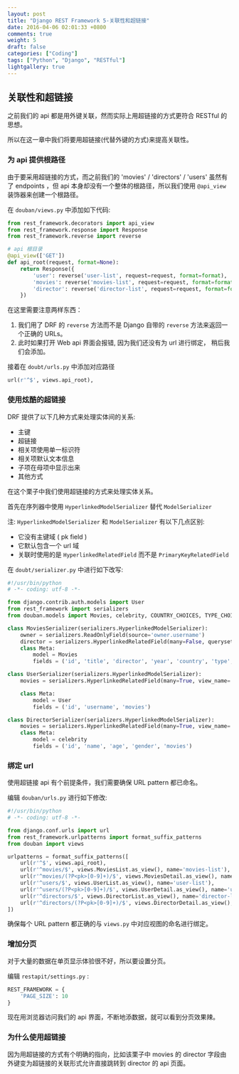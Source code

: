 ```yaml
---
layout: post
title: "Django REST Framework 5-关联性和超链接"
date: 2016-04-06 02:01:33 +0800
comments: true
weight: 5
draft: false
categories: ["Coding"]
tags: ["Python", "Django", "RESTful"]
lightgallery: true
---
```


## 关联性和超链接

之前我们的 api 都是用外键关联，然而实际上用超链接的方式更符合 RESTful 的思想。

所以在这一章中我们将要用超链接(代替外键的方式)来提高关联性。

### 为 api 提供根路径

由于要采用超链接的方式，而之前我们的 'movies' / 'directors' / 'users' 虽然有了 endpoints ，但 api 本身却没有一个整体的根路径，所以我们使用 ```@api_view``` 装饰器来创建一个根路径。

在 ```douban/views.py``` 中添加如下代码:
<!--more-->

```python
from rest_framework.decorators import api_view
from rest_framework.response import Response
from rest_framework.reverse import reverse

# api 根目录
@api_view(['GET'])
def api_root(request, format=None):
    return Response({
        'user': reverse('user-list', request=request, format=format),
        'movies': reverse('movies-list', request=request, format=format),
        'director': reverse('director-list', request=request, format=format)
    })
```

在这里需要注意两样东西：

1. 我们用了 DRF 的 ```reverse``` 方法而不是 Django 自带的 ```reverse``` 方法来返回一个正确的 URLs。
2. 此时如果打开 Web api 界面会报错, 因为我们还没有为 url 进行绑定， 稍后我们会添加。

接着在 ```doubt/urls.py``` 中添加对应路径

```python
url(r'^$', views.api_root),
```

### 使用炫酷的超链接

DRF 提供了以下几种方式来处理实体间的关系:

- 主键
- 超链接
- 相关项使用单一标识符
- 相关项默认文本信息
- 子项在母项中显示出来
- 其他方式

在这个栗子中我们使用超链接的方式来处理实体关系。

首先在序列器中使用 ```HyperlinkedModelSerializer``` 替代 ```ModelSerializer```

注:  ```HyperlinkedModelSerializer```  和 ```ModelSerializer``` 有以下几点区别:

- 它没有主键域 ( pk field )
- 它默认包含一个 url 域
- 关联时使用的是 ```HyperlinkedRelatedField``` 而不是 ```PrimaryKeyRelatedField```

在 ```doubt/serializer.py``` 中进行如下改写:

```python
#!/usr/bin/python
# -*- coding: utf-8 -*-

from django.contrib.auth.models import User
from rest_framework import serializers
from douban.models import Movies, celebrity, COUNTRY_CHOICES, TYPE_CHOICES

class MoviesSerializer(serializers.HyperlinkedModelSerializer):
    owner = serializers.ReadOnlyField(source='owner.username')
    director = serializers.HyperlinkedRelatedField(many=False, queryset=celebrity.objects.all(), view_name='director-detail')
    class Meta:
        model = Movies
        fields = ('id', 'title', 'director', 'year', 'country', 'type', 'rating', 'owner')

class UserSerializer(serializers.HyperlinkedModelSerializer):
    movies = serializers.HyperlinkedRelatedField(many=True, view_name='movies-detail', read_only=True)

    class Meta:
        model = User
        fields = ('id', 'username', 'movies')

class DirectorSerializer(serializers.HyperlinkedModelSerializer):
    movies = serializers.HyperlinkedRelatedField(many=True, view_name='movies-detail')
    class Meta:
        model = celebrity
        fields = ('id', 'name', 'age', 'gender', 'movies')
```

### 绑定 url

使用超链接 api 有个前提条件，我们需要确保 URL pattern 都已命名。

编辑 ```douban/urls.py``` 进行如下修改:

```python
#!/usr/bin/python
# -*- coding: utf-8 -*-

from django.conf.urls import url
from rest_framework.urlpatterns import format_suffix_patterns
from douban import views

urlpatterns = format_suffix_patterns([
    url(r'^$', views.api_root),
    url(r'^movies/$', views.MoviesList.as_view(), name='movies-list'),
    url(r'^movies/(?P<pk>[0-9]+)/$', views.MoviesDetail.as_view(), name='movies-detail'),
    url(r'^users/$', views.UserList.as_view(), name='user-list'),
    url(r'^users/(?P<pk>[0-9]+)/$', views.UserDetail.as_view(), name='user-detail'),
    url(r'^directors/$', views.DirectorList.as_view(), name='director-list'),
    url(r'^directors/(?P<pk>[0-9]+)/$', views.DirectorDetail.as_view(), name='director-detail'),
])

```

确保每个 URL pattern 都正确的与 ```views.py``` 中对应视图的命名进行绑定。

### 增加分页

对于大量的数据在单页显示体验很不好，所以要设置分页。

编辑 ```restapit/settings.py``` :

```python
REST_FRAMEWORK = {
    'PAGE_SIZE': 10
}
```

现在用浏览器访问我们的 api 界面，不断地添数据，就可以看到分页效果辣。

### 为什么使用超链接

因为用超链接的方式有个明确的指向，比如该栗子中 movies 的 director 字段由外键变为超链接的关联形式允许直接跳转到 director 的 api 页面。



